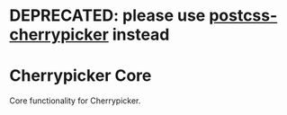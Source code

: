# DEPRECATED: please use [postcss-cherrypicker](https://github.com/mrbbot/postcss-cherrypicker) instead

# Cherrypicker Core
Core functionality for Cherrypicker.